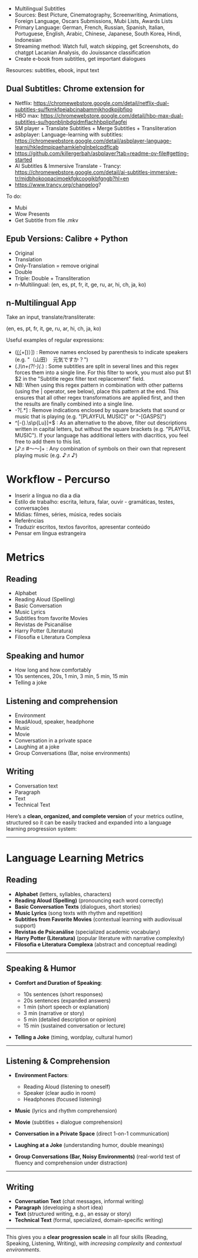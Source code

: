 - Multilingual Subtitles
- Sources: Best Picture, Cinematography, Screenwriting, Animations, Foreign Language, Oscars Submissions, Mubi Lists, Awards Lists
- Primary Language: German, French, Russian, Spanish, Italian, Portuguese, English, Arabic, Chinese, Japanese, South Korea, Hindi, Indonesian
- Streaming method: Watch full, watch skipping, get Screenshots, do chatgpt Lacanian Analysis, do Jouissance classification
- Create e-book from subtitles, get important dialogues

Resources: subtitles, ebook, input text

## Dual Subtitles: Chrome extension for

- Netflix: https://chromewebstore.google.com/detail/netflix-dual-subtitles-su/fkmkfpejabcjnabammjkhodkpjjbfipo
- HBO max: https://chromewebstore.google.com/detail/hbo-max-dual-subtitles-su/hgonbljnbdgjdmflachhbplipifagfei
- SM player + Translate Subtitles + Merge Subtitles + Transliteration
- asbplayer: Language-learning with subtitles: https://chromewebstore.google.com/detail/asbplayer-language-learni/hkledmpjpaehamkiehglnbelcpdflcab
- https://github.com/killergerbah/asbplayer?tab=readme-ov-file#getting-started
- AI Subtitles & Immersive Translate - Trancy: https://chromewebstore.google.com/detail/ai-subtitles-immersive-tr/mjdbhokoopacimoekfgkcoogikbfgngb?hl=en
- https://www.trancy.org/changelog?

To do:
- Mubi
- Wow Presents
- Get Subtitle from file .mkv

## Epub Versions: Calibre + Python

- Original
- Translation
- Only-Translation = remove original
- Double
- Triple: Double + Transliteration
- n-Multilingual: (en, es, pt, fr, it, ge, ru, ar, hi, ch, ja, ko)

## n-Multilingual App

Take an input, translate/transliterate:

(en, es, pt, fr, it, ge, ru, ar, hi, ch, ja, ko)

Useful examples of regular expressions:

- ([\(（](<[^()（）]|(([(（][^()（）]+[)）]))>)+[\)）]) : Remove names enclosed by parenthesis to indicate speakers (e.g. "（山田）　元気ですか？")
- (._)\n+(?!-)(._) : Some subtitles are split in several lines and this regex forces them into a single line. For this filter to work, you must also put $1 $2 in the "Subtitle regex filter text replacement" field.
- NB: When using this regex pattern in combination with other patterns (using the | operator, see below), place this pattern at the end. This ensures that all other regex transformations are applied first, and then the results are finally combined into a single line.
- -?\[.*\] : Remove indications enclosed by square brackets that sound or music that is playing (e.g. "[PLAYFUL MUSIC]" or "-[GASPS]")
- ^[\-\(\)\.\s\p{Lu}]+$ : As an alternative to the above, filter out descriptions written in capital letters, but without the square brackets (e.g. "PLAYFUL MUSIC"). If your language has additional letters with diacritics, you feel free to add them to this list.
- [♪♬#～〜]+ : Any combination of symbols on their own that represent playing music (e.g. ♪♬♪)

# Workflow - Percurso

- Inserir a língua no dia a dia
- Estilo de trabalho: escrita, leitura, falar, ouvir - gramáticas, testes, conversações
- Mídias: filmes, séries, música, redes sociais
- Referências
- Traduzir escritos, textos favoritos, apresentar conteúdo
- Pensar em língua estrangeira

# Metrics

## Reading

- Alphabet
- Reading Aloud (Spelling)
- Basic Conversation
- Music Lyrics
- Subtitles from favorite Movies
- Revistas de Psicanálise
- Harry Potter (Literatura)
- Filosofia e Literatura Complexa

## Speaking and humor

- How long and how comfortably
- 10s sentences, 20s, 1 min, 3 min, 5 min, 15 min
- Telling a joke

## Listening and comprehension

- Environment
- ReadAloud, speaker, headphone
- Music
- Movie
- Conversation in a private space
- Laughing at a joke
- Group Conversations (Bar, noise environments)

## Writing

- Conversation text
- Paragraph
- Text
- Technical Text

Here’s a **clean, organized, and complete version** of your metrics outline, structured so it can be easily tracked and expanded into a language learning progression system:

---

# Language Learning Metrics

## Reading

- **Alphabet** (letters, syllables, characters)
- **Reading Aloud (Spelling)** (pronouncing each word correctly)
- **Basic Conversation Texts** (dialogues, short stories)
- **Music Lyrics** (song texts with rhythm and repetition)
- **Subtitles from Favorite Movies** (contextual learning with audiovisual support)
- **Revistas de Psicanálise** (specialized academic vocabulary)
- **Harry Potter (Literatura)** (popular literature with narrative complexity)
- **Filosofia e Literatura Complexa** (abstract and conceptual reading)

---

## Speaking & Humor

- **Comfort and Duration of Speaking**:
  - 10s sentences (short responses)
  - 20s sentences (expanded answers)
  - 1 min (short speech or explanation)
  - 3 min (narrative or story)
  - 5 min (detailed description or opinion)
  - 15 min (sustained conversation or lecture)

- **Telling a Joke** (timing, wordplay, cultural humor)

---

## Listening & Comprehension

- **Environment Factors**:
  - Reading Aloud (listening to oneself)
  - Speaker (clear audio in room)
  - Headphones (focused listening)

- **Music** (lyrics and rhythm comprehension)
- **Movie** (subtitles + dialogue comprehension)
- **Conversation in a Private Space** (direct 1-on-1 communication)
- **Laughing at a Joke** (understanding humor, double meanings)
- **Group Conversations (Bar, Noisy Environments)** (real-world test of fluency and comprehension under distraction)

---

## Writing

- **Conversation Text** (chat messages, informal writing)
- **Paragraph** (developing a short idea)
- **Text** (structured writing, e.g., an essay or story)
- **Technical Text** (formal, specialized, domain-specific writing)

---

This gives you a **clear progression scale** in all four skills (Reading, Speaking, Listening, Writing), with _increasing complexity_ and _contextual environments_.
